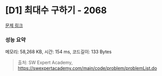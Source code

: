 # [D1] 최대수 구하기 - 2068 

[문제 링크](https://swexpertacademy.com/main/code/problem/problemDetail.do?contestProbId=AV5QQhbqA4QDFAUq) 

### 성능 요약

메모리: 58,268 KB, 시간: 154 ms, 코드길이: 133 Bytes



> 출처: SW Expert Academy, https://swexpertacademy.com/main/code/problem/problemList.do